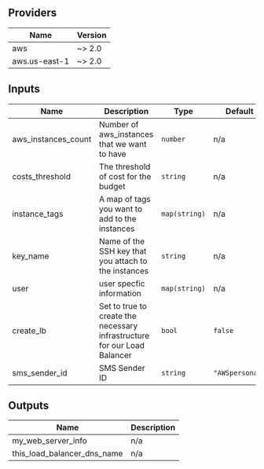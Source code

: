 ## Providers

| Name | Version |
|------|---------|
| aws | ~> 2.0 |
| aws.us-east-1 | ~> 2.0 |

## Inputs

| Name | Description | Type | Default | Required |
|------|-------------|------|---------|:-----:|
| aws\_instances\_count | Number of aws\_instances that we want to have | `number` | n/a | yes |
| costs\_threshold | The threshold of cost for the budget | `string` | n/a | yes |
| instance\_tags | A map of tags you want to add to the instances | `map(string)` | n/a | yes |
| key\_name | Name of the SSH key that you attach to the instances | `string` | n/a | yes |
| user | user specfic information | `map(string)` | n/a | yes |
| create\_lb | Set to true to create the necessary infrastructure for our Load Balancer | `bool` | `false` | no |
| sms\_sender\_id | SMS Sender ID | `string` | `"AWSpersonal"` | no |

## Outputs

| Name | Description |
|------|-------------|
| my\_web\_server\_info | n/a |
| this\_load\_balancer\_dns\_name | n/a |

